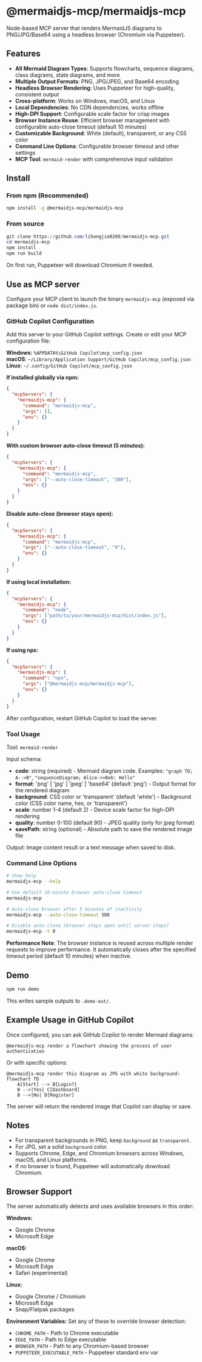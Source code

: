 # @mermaidjs-mcp/mermaidjs-mcp

Node-based MCP server that renders MermaidJS diagrams to PNG/JPG/Base64 using a headless browser (Chromium via Puppeteer).

## Features

- **All Mermaid Diagram Types**: Supports flowcharts, sequence diagrams, class diagrams, state diagrams, and more
- **Multiple Output Formats**: PNG, JPG/JPEG, and Base64 encoding
- **Headless Browser Rendering**: Uses Puppeteer for high-quality, consistent output
- **Cross-platform**: Works on Windows, macOS, and Linux
- **Local Dependencies**: No CDN dependencies, works offline
- **High-DPI Support**: Configurable scale factor for crisp images
- **Browser Instance Reuse**: Efficient browser management with configurable auto-close timeout (default 10 minutes)
- **Customizable Background**: White (default), transparent, or any CSS color
- **Command Line Options**: Configurable browser timeout and other settings
- **MCP Tool**: `mermaid-render` with comprehensive input validation

## Install

### From npm (Recommended)

```bash
npm install -g @mermaidjs-mcp/mermaidjs-mcp
```

### From source

```powershell
git clone https://github.com/lihongjie0209/mermaidjs-mcp.git
cd mermaidjs-mcp
npm install
npm run build
```

On first run, Puppeteer will download Chromium if needed.

## Use as MCP server

Configure your MCP client to launch the binary `mermaidjs-mcp` (exposed via package bin) or `node dist/index.js`.

### GitHub Copilot Configuration

Add this server to your GitHub Copilot settings. Create or edit your MCP configuration file:

**Windows**: `%APPDATA%\GitHub Copilot\mcp_config.json`  
**macOS**: `~/Library/Application Support/GitHub Copilot/mcp_config.json`  
**Linux**: `~/.config/GitHub Copilot/mcp_config.json`

**If installed globally via npm:**

```json
{
  "mcpServers": {
    "mermaidjs-mcp": {
      "command": "mermaidjs-mcp",
      "args": [],
      "env": {}
    }
  }
}
```

**With custom browser auto-close timeout (5 minutes):**

```json
{
  "mcpServers": {
    "mermaidjs-mcp": {
      "command": "mermaidjs-mcp",
      "args": ["--auto-close-timeout", "300"],
      "env": {}
    }
  }
}
```

**Disable auto-close (browser stays open):**

```json
{
  "mcpServers": {
    "mermaidjs-mcp": {
      "command": "mermaidjs-mcp",
      "args": ["--auto-close-timeout", "0"],
      "env": {}
    }
  }
}
```

**If using local installation:**

```json
{
  "mcpServers": {
    "mermaidjs-mcp": {
      "command": "node",
      "args": ["path/to/your/mermaidjs-mcp/dist/index.js"],
      "env": {}
    }
  }
}
```

**If using npx:**

```json
{
  "mcpServers": {
    "mermaidjs-mcp": {
      "command": "npx",
      "args": ["@mermaidjs-mcp/mermaidjs-mcp"],
      "env": {}
    }
  }
}
```

After configuration, restart GitHub Copilot to load the server.

### Tool Usage

Tool: `mermaid-render`

Input schema:

- **code**: string (required) - Mermaid diagram code. Examples: `"graph TD; A-->B"`, `"sequenceDiagram; Alice->>Bob: Hello"`
- **format**: 'png' | 'jpg' | 'jpeg' | 'base64' (default 'png') - Output format for the rendered diagram
- **background**: CSS color or 'transparent' (default 'white') - Background color (CSS color name, hex, or 'transparent')
- **scale**: number 1-4 (default 2) - Device scale factor for high-DPI rendering
- **quality**: number 0-100 (default 90) - JPEG quality (only for jpeg format)
- **savePath**: string (optional) - Absolute path to save the rendered image file

Output: Image content result or a text message when saved to disk.

### Command Line Options

```bash
# Show help
mermaidjs-mcp --help

# Use default 10-minute browser auto-close timeout
mermaidjs-mcp

# Auto-close browser after 5 minutes of inactivity
mermaidjs-mcp --auto-close-timeout 300

# Disable auto-close (browser stays open until server stops)
mermaidjs-mcp -t 0
```

**Performance Note**: The browser instance is reused across multiple render requests to improve performance. It automatically closes after the specified timeout period (default 10 minutes) when inactive.

## Demo

```powershell
npm run demo
```

This writes sample outputs to `.demo-out/`.

## Example Usage in GitHub Copilot

Once configured, you can ask GitHub Copilot to render Mermaid diagrams:

```
@mermaidjs-mcp render a flowchart showing the process of user authentication
```

Or with specific options:

```
@mermaidjs-mcp render this diagram as JPG with white background:
flowchart TD
    A[Start] --> B{Login?}
    B -->|Yes| C[Dashboard]
    B -->|No| D[Register]
```

The server will return the rendered image that Copilot can display or save.

## Notes

- For transparent backgrounds in PNG, keep `background` as `transparent`.
- For JPG, set a solid `background` color.
- Supports Chrome, Edge, and Chromium browsers across Windows, macOS, and Linux platforms.
- If no browser is found, Puppeteer will automatically download Chromium.

## Browser Support

The server automatically detects and uses available browsers in this order:

**Windows:**
- Google Chrome
- Microsoft Edge

**macOS:**
- Google Chrome
- Microsoft Edge
- Safari (experimental)

**Linux:**
- Google Chrome / Chromium
- Microsoft Edge
- Snap/Flatpak packages

**Environment Variables:**
Set any of these to override browser detection:
- `CHROME_PATH` - Path to Chrome executable
- `EDGE_PATH` - Path to Edge executable  
- `BROWSER_PATH` - Path to any Chromium-based browser
- `PUPPETEER_EXECUTABLE_PATH` - Puppeteer standard env var
